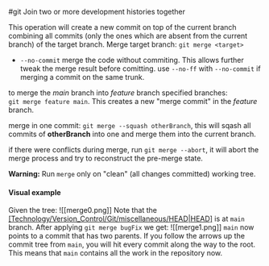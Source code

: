 #git 
Join two or more development histories together

This operation will create a new commit on top of the current branch combining all commits (only the ones which are absent from the current branch) of the target branch.
Merge target branch:   `git merge <target>`

- `--no-commit`   merge the code without commiting. This allows further tweak the merge result before comitting. use `--no-ff` with `--no-commit` if merging a commit on the same trunk.

to merge the *main* branch into *feature* branch specified branches: `git merge feature main`. This creates a new "merge commit" in the *feature* branch.

merge in one commit:   `git merge --squash otherBranch`, this will sqash all commits of **otherBranch** into one and merge them into the current branch.

if there were conflicts during merge, run  `git merge --abort`, it will abort the merge process and try to reconstruct the pre-merge state.

**Warning:** Run `merge` only on "clean" (all changes committed) working tree.

#### Visual example
Given the tree:
![[merge0.png]]
Note that the [[Technology/Version_Control/Git/miscellaneous/HEAD|HEAD]](`*`) is at `main` branch.
After applying `git merge bugFix` we get:
![[merge1.png]]
`main` now points to a commit that has two parents. If you follow the arrows up the commit tree from `main`, you will hit every commit along the way to the root. This means that `main` contains all the work in the repository now.